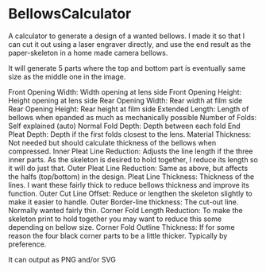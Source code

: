 # BellowsCalculator
A calculator to generate a design of a wanted bellows. I made it so that I can cut it out using a laser engraver directly, and use the end result as the paper-skeleton in a home made camera bellows.

It will generate 5 parts where the top and bottom part is eventually same size as the middle one in the image.

Front Opening Width:            Width opening at lens side
Front Opening Height:           Height opening at lens side
Rear Opening Width:             Rear width at film side
Rear Opening Height:            Rear height at film side
Extended Length:                Length of bellows when epanded as much as mechanically possible
Number of Folds:                Self explained (auto)
Normal Fold Depth:              Depth between each fold
End Pleat Depth:                Depth if the first folds closest to the lens.
Material Thickness:             Not needed but should calculate thickness of the bellows when compressed.
Inner Pleat Line Reduction:     Adjusts the line length if the three inner parts. As the skeleton is desired to hold together, I reduce its length so it will do just that.
Outer Pleat Line Reduction:     Same as above, but affects the halfs (top/bottom) in the design.
Pleat Line Thickness:           Thickness of the lines. I want these fairly thick to reduce bellows thickness and improve its function.
Outer Cut Line Offset:          Reduce or lengthen the skeleton slightly to make it easier to handle.
Outer Border-line thickness:    The cut-out line. Normally wanted fairly thin.
Corner Fold Length Reduction:   To make the skeleton print to hold together you may want to reduce this some depending on bellow size.
Corner Fold Outline Thickness:  If for some reason the four black corner parts to be a little thicker. Typically by preference.

It can output as PNG and/or SVG
